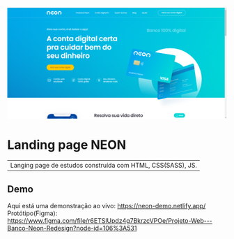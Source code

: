 ![](https://github.com/LucasBortolazzo/lp-neon/blob/master/print.png)
# Landing page NEON
<table>
<tr>
<td>
  Langing page de estudos construída com HTML, CSS(SASS), JS.
</td>
</tr>
</table>


## Demo
Aqui está uma demonstração ao vivo:  https://neon-demo.netlify.app/<br>
Protótipo(Figma): https://www.figma.com/file/r6ETSlUpdz4g7BkrzcVPOe/Projeto-Web---Banco-Neon-Redesign?node-id=106%3A531
